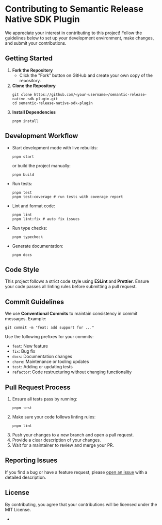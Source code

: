 # Contributing to Semantic Release Native SDK Plugin

We appreciate your interest in contributing to this project! Follow the guidelines below to set up your development
environment, make changes, and submit your contributions.

## Getting Started

1. **Fork the Repository**
    - Click the "Fork" button on GitHub and create your own copy of the repository.
2. **Clone the Repository**
    ```shell
    git clone https://github.com/<your-username>/semantic-release-native-sdk-plugin.git
    cd semantic-release-native-sdk-plugin
    ```
3. **Install Dependencies**
    ```shell
    pnpm install
    ```

## Development Workflow

- Start development mode with live rebuilds:
    ```shell
    pnpm start
    ```
  or build the project manually:
    ```shell
    pnpm build
    ```
- Run tests:
    ```shell
    pnpm test
    pnpm test:coverage # run tests with coverage report
    ```
- Lint and format code:
    ```shell
    pnpm lint
    pnpm lint:fix # auto fix issues
    ```
- Run type checks:
    ```shell
    pnpm typecheck
    ```
- Generate documentation:
    ```shell
    pnpm docs
    ```
  
## Code Style

This project follows a strict code style using **ESLint** and **Prettier**. Ensure your code passes all linting rules
before submitting a pull request.

## Commit Guidelines

We use **Conventional Commits** to maintain consistency in commit messages. Example:

```shell
git commit -m "feat: add support for ..."
```

Use the following prefixes for your commits:

- `feat`: New feature
- `fix`: Bug fix
- `docs`: Documentation changes
- `chore`: Maintenance or tooling updates
- `test`: Adding or updating tests
- `refactor`: Code restructuring without changing functionality

## Pull Request Process

1. Ensure all tests pass by running:
    ```shell
    pnpm test
    ```
2. Make sure your code follows linting rules:
    ```shell
    pnpm lint
    ```
3. Push your changes to a new branch and open a pull request.
4. Provide a clear description of your changes.
5. Wait for a maintainer to review and merge your PR.

## Reporting Issues

If you find a bug or have a feature request, please [open an issue][open-issue] with a detailed description.

## License

By contributing, you agree that your contributions will be licensed under the MIT License.

- [open-issue]: https://github.com/fingerprintjs/semantic-release-native-sdk-plugin/issues/new
